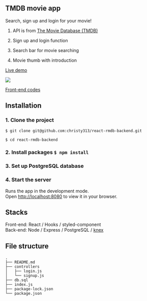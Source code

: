 ## TMDB movie app 

Search, sign up and login for your movie!

1. API is from [The Movie Database (TMDB)](https://www.themoviedb.org/)

2. Sign up and login function

3. Search bar for movie searching

4. Movie thumb with introduction

[Live demo](https://ilovemovie.netlify.app/)

![](./public/react-rmdb.gif)

[Front-end codes](https://github.com/christy313/react-rmdb)

## Installation

### 1. Clone the project

`$ git clone git@github.com:christy313/react-rmdb-backend.git`

`$ cd react-rmdb-backend`

### 2. Install packages `$ npm install`

### 3. Set up PostgreSQL database

### 4. Start the server

Runs the app in the development mode.\
Open [http://localhost:8080](http://localhost:8080) to view it in your browser.

## Stacks

Front-end: React / Hooks / styled-component \
Back-end: Node / Express / PostgreSQL / [knex](https://knexjs.org/)

## File structure

```
.
├── README.md
├── controllers
│   ├── login.js
│   └── signup.js
├── db.sql
├── index.js
├── package-lock.json
└── package.json
```
